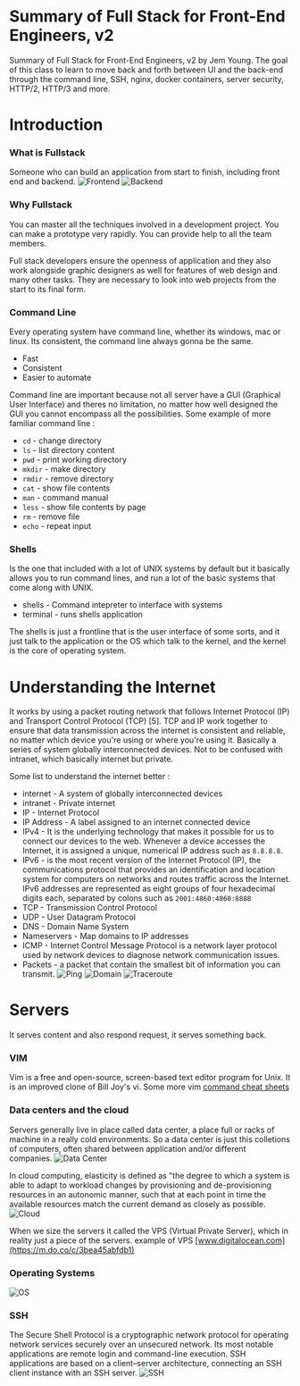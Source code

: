 # Summary of Full Stack for Front-End Engineers, v2
Summary of Full Stack for Front-End Engineers, v2 by Jem Young. The goal of this class to learn to move back and forth between UI and the back-end through the command line, SSH, nginx, docker containers, server security, HTTP/2, HTTP/3 and more.

# Introduction
### What is Fullstack
Someone who can build an application from start to finish, including front end and backend.
![Frontend](img-1.png)
![Backend](img-2.png)

### Why Fullstack
You can master all the techniques involved in a development project. You can make a prototype very rapidly. You can provide help to all the team members.

Full stack developers ensure the openness of application and they also work alongside graphic designers as well for features of web design and many other tasks. They are necessary to look into web projects from the start to its final form.

### Command Line
Every operating system have command line, whether its windows, mac or linux. Its consistent, the command line always gonna be the same. 
- Fast
- Consistent
- Easier to automate

Command line are important because not all server have a GUI (Graphical User Interface) and theres no limitation, no matter how well designed the GUI you cannot encompass all the possibilities. Some example of more familiar command line :
- `cd` - change directory
- `ls` - list directory content
- `pwd` - print working directory
- `mkdir` - make directory
- `rmdir` - remove directory
- `cat` - show file contents
- `man` - command manual
- `less` - show file contents by page
- `rm` - remove file
- `echo` - repeat input

### Shells
Is the one that included with a lot of UNIX systems by default but it basically allows you to run command lines, and run a lot of the basic systems that come along with UNIX. 
- shells - Command intepreter to interface with systems
- terminal - runs shells application

The shells is just a frontline that is the user interface of some sorts, and it just talk to the application or the OS which talk to the kernel, and the kernel is the core of operating system.

# Understanding the Internet
It works by using a packet routing network that follows Internet Protocol (IP) and Transport Control Protocol (TCP) [5]. TCP and IP work together to ensure that data transmission across the internet is consistent and reliable, no matter which device you're using or where you're using it. Basically a series of system globally interconnected devices. Not to be confused with intranet, which basically internet but private.

Some list to understand the internet better :
- internet - A system of globally interconnected devices
- intranet - Private internet
- IP - Internet Protocol
- IP Address - A label assigned to an internet connected device
- IPv4 - It is the underlying technology that makes it possible for us to connect our devices to the web. Whenever a device accesses the Internet, it is assigned a unique, numerical IP address such as `8.8.8.8`.
- IPv6 - is the most recent version of the Internet Protocol (IP), the communications protocol that provides an identification and location system for computers on networks and routes traffic across the Internet. IPv6 addresses are represented as eight groups of four hexadecimal digits each, separated by colons such as `2001:4860:4860:8888`
- TCP - Transmission Control Protocol
- UDP - User Datagram Protocol
- DNS - Domain Name System
- Nameservers - Map domains to IP addresses
- ICMP - Internet Control Message Protocol is a network layer protocol used by network devices to diagnose network communication issues.
- Packets - a packet that contain the smallest bit of information you can transmit.
![Ping](img-3.png)
![Domain](img-4.png)
![Traceroute](img-5.png)

# Servers
It serves content and also respond request, it serves something back.
### VIM
Vim is a free and open-source, screen-based text editor program for Unix. It is an improved clone of Bill Joy's vi. Some more vim [command cheat sheets](https://linuxmoz.com/vi-commands-cheat-sheet/)

### Data centers and the cloud
Servers generally live in place called data center, a place full or racks of machine in a really cold environments. So a data center is just this colletions of computers, often shared between application and/or different companies.
![Data Center](img-6.png)

In cloud computing, elasticity is defined as "the degree to which a system is able to adapt to workload changes by provisioning and de-provisioning resources in an autonomic manner, such that at each point in time the available resources match the current demand as closely as possible.
![Cloud](img-7.png)

When we size the servers it called the VPS (Virtual Private Server), which in reality just a piece of the servers. example of VPS [www.digitalocean.com](https://m.do.co/c/3bea45abfdb1)

### Operating Systems
![OS](img-8.png)

### SSH
The Secure Shell Protocol is a cryptographic network protocol for operating network services securely over an unsecured network. Its most notable applications are remote login and command-line execution. SSH applications are based on a client–server architecture, connecting an SSH client instance with an SSH server.
![SSH](img-9.png)
